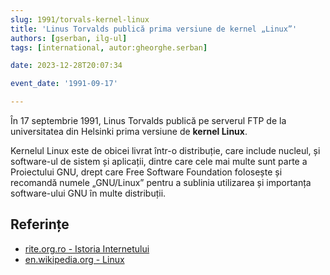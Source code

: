 ```yaml
---
slug: 1991/torvals-kernel-linux
title: 'Linus Torvalds publică prima versiune de kernel „Linux”'
authors: [gserban, ilg-ul]
tags: [international, autor:gheorghe.serban]

date: 2023-12-28T20:07:34

event_date: '1991-09-17'

---
```


În 17 septembrie 1991, Linus Torvalds publică pe serverul FTP de la
universitatea din Helsinki prima versiune de **kernel Linux**.

<!-- truncate -->

Kernelul Linux este de obicei livrat într-o distribuție,
care include nucleul, și software-ul de sistem și aplicații,
dintre care cele mai multe sunt parte a Proiectului GNU,
drept care Free Software Foundation folosește și recomandă
numele „GNU/Linux” pentru a sublinia utilizarea și importanța
software-ului GNU în multe distribuții.

## Referințe

- [rite.org.ro - Istoria Internetului](https://rite.org.ro/istoria-internetului/)
- [en.wikipedia.org - Linux](https://en.wikipedia.org/wiki/Linux)
